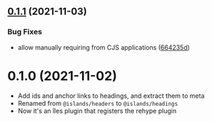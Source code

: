 ## [0.1.1](https://github.com/ElMassimo/iles/compare/headings@0.1.0...headings@0.1.1) (2021-11-03)


### Bug Fixes

* allow manually requiring from CJS applications ([664235d](https://github.com/ElMassimo/iles/commit/664235dc0414fa7c9bb37e9c92bddaca5d01bd6e))



# 0.1.0 (2021-11-02)

- Add ids and anchor links to headings, and extract them to meta
- Renamed from `@islands/headers` to `@islands/headings`
- Now it's an îles plugin that registers the rehype plugin
